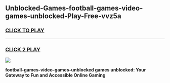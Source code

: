 
## Unblocked-Games-football-games-video-games-unblocked-Play-Free-vvz5a
<h3>
<a href="https://premium76.site?title=football-games-video-games-unblocked&ref=17A">CLICK TO PLAY</a></h3>
<hr>

<h3>
<a href="https://premium76.site?title=football-games-video-games-unblocked&ref=17A">CLICK 2 PLAY</a>
  
</h3>

<a href="https://premium76.site?title=football-games-video-games-unblocked&ref=17A"><img src="https://clearcache.store/games.png"></a>


**football-games-video-games-unblocked games unblocked: Your Gateway to Fun and Accessible Online Gaming**
